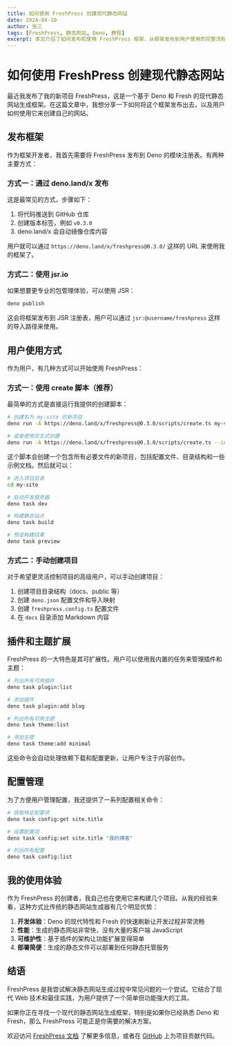 ```yaml
---
title: 如何使用 FreshPress 创建现代静态网站
date: 2024-04-10
author: 张三
tags: [FreshPress, 静态网站, Deno, 教程]
excerpt: 本文介绍了如何发布和使用 FreshPress 框架，从框架发布到用户使用的完整流程。
---
```


# 如何使用 FreshPress 创建现代静态网站

最近我发布了我的新项目 FreshPress，这是一个基于 Deno 和 Fresh 的现代静态网站生成框架。在这篇文章中，我想分享一下如何将这个框架发布出去，以及用户如何使用它来创建自己的网站。

## 发布框架

作为框架开发者，我首先需要将 FreshPress 发布到 Deno 的模块注册表。有两种主要方式：

### 方式一：通过 deno.land/x 发布

这是最常见的方式，步骤如下：

1. 将代码推送到 GitHub 仓库
2. 创建版本标签，例如 `v0.3.0`
3. deno.land/x 会自动镜像仓库内容

用户就可以通过 `https://deno.land/x/freshpress@0.3.0/` 这样的 URL 来使用我的框架了。

### 方式二：使用 jsr.io

如果想要更专业的包管理体验，可以使用 JSR：

```bash
deno publish
```

这会将框架发布到 JSR 注册表，用户可以通过 `jsr:@username/freshpress` 这样的导入路径来使用。

## 用户使用方式

作为用户，有几种方式可以开始使用 FreshPress：

### 方式一：使用 create 脚本（推荐）

最简单的方式是直接运行我提供的创建脚本：

```bash
# 创建名为 my-site 的新项目
deno run -A https://deno.land/x/freshpress@0.3.0/scripts/create.ts my-site

# 或者使用交互式创建
deno run -A https://deno.land/x/freshpress@0.3.0/scripts/create.ts --interactive
```

这个脚本会创建一个包含所有必要文件的新项目，包括配置文件、目录结构和一些示例文档。然后就可以：

```bash
# 进入项目目录
cd my-site

# 启动开发服务器
deno task dev

# 构建静态站点
deno task build

# 预览构建结果
deno task preview
```

### 方式二：手动创建项目

对于希望更灵活控制项目的高级用户，可以手动创建项目：

1. 创建项目目录结构（docs、public 等）
2. 创建 `deno.json` 配置文件和导入映射
3. 创建 `freshpress.config.ts` 配置文件
4. 在 `docs` 目录添加 Markdown 内容

## 插件和主题扩展

FreshPress 的一大特色是其可扩展性。用户可以使用我内置的任务来管理插件和主题：

```bash
# 列出所有可用插件
deno task plugin:list

# 添加插件
deno task plugin:add blog

# 列出所有可用主题
deno task theme:list

# 添加主题
deno task theme:add minimal
```

这些命令会自动处理依赖下载和配置更新，让用户专注于内容创作。

## 配置管理

为了方便用户管理配置，我还提供了一系列配置相关命令：

```bash
# 获取特定配置项
deno task config:get site.title

# 设置配置项
deno task config:set site.title "我的博客"

# 列出所有配置
deno task config:list
```

## 我的使用体验

作为 FreshPress 的创建者，我自己也在使用它来构建几个项目。从我的经验来看，这种方式比传统的静态网站生成器有几个明显优势：

1. **开发体验**：Deno 的现代特性和 Fresh 的快速刷新让开发过程非常流畅
2. **性能**：生成的静态网站非常快，没有大量的客户端 JavaScript
3. **可维护性**：基于插件的架构让功能扩展变得简单
4. **部署简便**：生成的静态文件可以部署到任何静态托管服务

## 结语

FreshPress 是我尝试解决静态网站生成过程中常见问题的一个尝试。它结合了现代 Web 技术和最佳实践，为用户提供了一个简单但功能强大的工具。

如果你正在寻找一个现代的静态网站生成框架，特别是如果你已经熟悉 Deno 和 Fresh，那么 FreshPress 可能正是你需要的解决方案。

欢迎访问 [FreshPress 文档](https://freshpress.dev) 了解更多信息，或者在 [GitHub](https://github.com/username/freshpress) 上为项目贡献代码。 